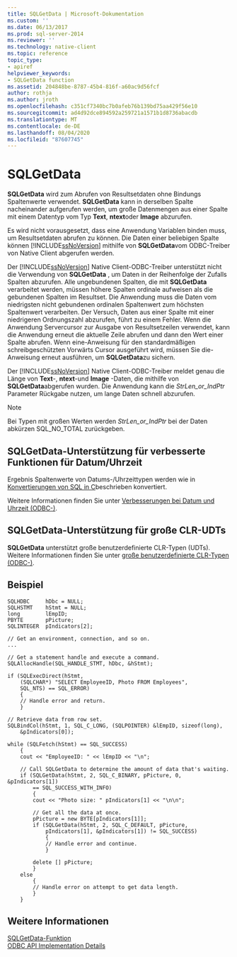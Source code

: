 ```yaml
---
title: SQLGetData | Microsoft-Dokumentation
ms.custom: ''
ms.date: 06/13/2017
ms.prod: sql-server-2014
ms.reviewer: ''
ms.technology: native-client
ms.topic: reference
topic_type:
- apiref
helpviewer_keywords:
- SQLGetData function
ms.assetid: 204848be-8787-45b4-816f-a60ac9d56fcf
author: rothja
ms.author: jroth
ms.openlocfilehash: c351cf7340bc7b0afeb76b139bd75aa429f56e10
ms.sourcegitcommit: ad4d92dce894592a259721a1571b1d8736abacdb
ms.translationtype: MT
ms.contentlocale: de-DE
ms.lasthandoff: 08/04/2020
ms.locfileid: "87607745"
---
```

# <a name="sqlgetdata"></a>SQLGetData
  **SQLGetData** wird zum Abrufen von Resultsetdaten ohne Bindungs Spaltenwerte verwendet. **SQLGetData** kann in derselben Spalte nacheinander aufgerufen werden, um große Datenmengen aus einer Spalte mit einem Datentyp vom Typ **Text**, **ntext**oder **Image** abzurufen.  
  
 Es wird nicht vorausgesetzt, dass eine Anwendung Variablen binden muss, um Resultsetdaten abrufen zu können. Die Daten einer beliebigen Spalte können [!INCLUDE[ssNoVersion](../../includes/ssnoversion-md.md)] mithilfe von **SQLGetData**vom ODBC-Treiber von Native Client abgerufen werden.  
  
 Der [!INCLUDE[ssNoVersion](../../includes/ssnoversion-md.md)] Native Client-ODBC-Treiber unterstützt nicht die Verwendung von **SQLGetData** , um Daten in der Reihenfolge der Zufalls Spalten abzurufen. Alle ungebundenen Spalten, die mit **SQLGetData** verarbeitet werden, müssen höhere Spalten ordinale aufweisen als die gebundenen Spalten im Resultset. Die Anwendung muss die Daten vom niedrigsten nicht gebundenen ordinalen Spaltenwert zum höchsten Spaltenwert verarbeiten. Der Versuch, Daten aus einer Spalte mit einer niedrigeren Ordnungszahl abzurufen, führt zu einem Fehler. Wenn die Anwendung Servercursor zur Ausgabe von Resultsetzeilen verwendet, kann die Anwendung erneut die aktuelle Zeile abrufen und dann den Wert einer Spalte abrufen. Wenn eine-Anweisung für den standardmäßigen schreibgeschützten Vorwärts Cursor ausgeführt wird, müssen Sie die-Anweisung erneut ausführen, um **SQLGetData**zu sichern.  
  
 Der [!INCLUDE[ssNoVersion](../../includes/ssnoversion-md.md)] Native Client-ODBC-Treiber meldet genau die Länge von **Text**-, **ntext**-und **Image** -Daten, die mithilfe von **SQLGetData**abgerufen wurden. Die Anwendung kann die *StrLen_or_IndPtr* Parameter Rückgabe nutzen, um lange Daten schnell abzurufen.  
  
> [!NOTE]  
>  Bei Typen mit großen Werten werden *StrLen_or_IndPtr* bei der Daten abkürzen SQL_NO_TOTAL zurückgeben.  
  
## <a name="sqlgetdata-support-for-enhanced-date-and-time-features"></a>SQLGetData-Unterstützung für verbesserte Funktionen für Datum/Uhrzeit  
 Ergebnis Spaltenwerte von Datums-/Uhrzeittypen werden wie in [Konvertierungen von SQL in C](../native-client-odbc-date-time/datetime-data-type-conversions-from-sql-to-c.md)beschrieben konvertiert.  
  
 Weitere Informationen finden Sie unter [Verbesserungen bei Datum und Uhrzeit &#40;ODBC-&#41;](../native-client-odbc-date-time/date-and-time-improvements-odbc.md).  
  
## <a name="sqlgetdata-support-for-large-clr-udts"></a>SQLGetData-Unterstützung für große CLR-UDTs  
 **SQLGetData** unterstützt große benutzerdefinierte CLR-Typen (UDTs). Weitere Informationen finden Sie unter [große benutzerdefinierte CLR-Typen &#40;ODBC-&#41;](../native-client/odbc/large-clr-user-defined-types-odbc.md).  
  
## <a name="example"></a>Beispiel  
  
```  
SQLHDBC     hDbc = NULL;  
SQLHSTMT    hStmt = NULL;  
long        lEmpID;  
PBYTE       pPicture;  
SQLINTEGER  pIndicators[2];  
  
// Get an environment, connection, and so on.  
...  
  
// Get a statement handle and execute a command.  
SQLAllocHandle(SQL_HANDLE_STMT, hDbc, &hStmt);  
  
if (SQLExecDirect(hStmt,  
    (SQLCHAR*) "SELECT EmployeeID, Photo FROM Employees",  
    SQL_NTS) == SQL_ERROR)  
    {  
    // Handle error and return.  
    }  
  
// Retrieve data from row set.  
SQLBindCol(hStmt, 1, SQL_C_LONG, (SQLPOINTER) &lEmpID, sizeof(long),  
    &pIndicators[0]);  
  
while (SQLFetch(hStmt) == SQL_SUCCESS)  
    {  
    cout << "EmployeeID: " << lEmpID << "\n";  
  
    // Call SQLGetData to determine the amount of data that's waiting.  
    if (SQLGetData(hStmt, 2, SQL_C_BINARY, pPicture, 0, &pIndicators[1])  
        == SQL_SUCCESS_WITH_INFO)  
        {  
        cout << "Photo size: " pIndicators[1] << "\n\n";  
  
        // Get all the data at once.  
        pPicture = new BYTE[pIndicators[1]];  
        if (SQLGetData(hStmt, 2, SQL_C_DEFAULT, pPicture,  
            pIndicators[1], &pIndicators[1]) != SQL_SUCCESS)  
            {  
            // Handle error and continue.  
            }  
  
        delete [] pPicture;  
        }  
    else  
        {  
        // Handle error on attempt to get data length.  
        }  
    }  
```  
  
## <a name="see-also"></a>Weitere Informationen  
 [SQLGetData-Funktion](https://go.microsoft.com/fwlink/?LinkId=59350)   
 [ODBC API Implementation Details](odbc-api-implementation-details.md)  
  
  
